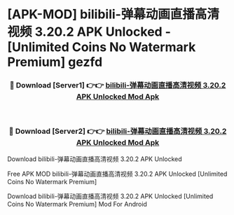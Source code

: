 # [APK-MOD] bilibili-弹幕动画直播高清视频 3.20.2 APK Unlocked - [Unlimited Coins No Watermark Premium] gezfd



<div align="center">
<h3>🔴 Download [Server1] 👉👉 <a href="https://momento.my/?title=bilibili-弹幕动画直播高清视频_3.20.2_APK_Unlocked">bilibili-弹幕动画直播高清视频 3.20.2 APK Unlocked Mod Apk</a></h3><br>

<h3>🔴 Download [Server2] 👉👉 <a href="https://momento.my/?title=bilibili-弹幕动画直播高清视频_3.20.2_APK_Unlocked">bilibili-弹幕动画直播高清视频 3.20.2 APK Unlocked Mod Apk</a></h3>
</div>



Download bilibili-弹幕动画直播高清视频 3.20.2 APK Unlocked 

Free APK MOD bilibili-弹幕动画直播高清视频 3.20.2 APK Unlocked [Unlimited Coins No Watermark Premium]

Download bilibili-弹幕动画直播高清视频 3.20.2 APK Unlocked [Unlimited Coins No Watermark Premium] Mod For Android
